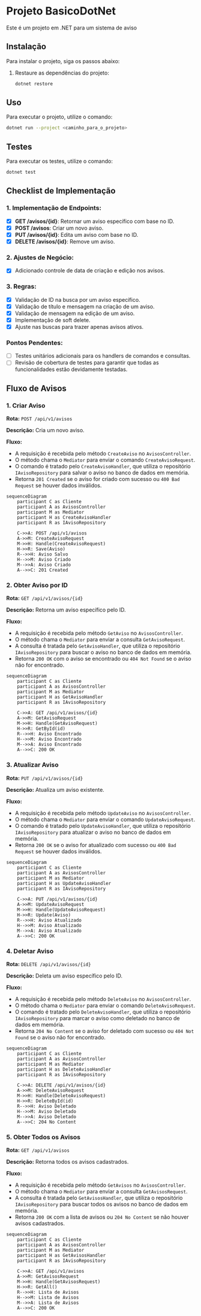 # Projeto BasicoDotNet

Este é um projeto  em .NET para um sistema de aviso

## Instalação

Para instalar o projeto, siga os passos abaixo:

1. Restaure as dependências do projeto:
    ```sh
    dotnet restore
    ```

## Uso

Para executar o projeto, utilize o comando:
```sh
dotnet run --project <caminho_para_o_projeto>
```

## Testes

Para executar os testes, utilize o comando:
```sh
dotnet test
```



## Checklist de Implementação

### 1. Implementação de Endpoints:
- [x] **GET /avisos/{id}**: Retornar um aviso específico com base no ID.
- [x] **POST /avisos**: Criar um novo aviso.
- [x] **PUT /avisos/{id}**: Edita um aviso com base no ID.
- [x] **DELETE /avisos/{id}**: Remove um aviso.

### 2. Ajustes de Negócio:
- [x] Adicionado controle de data de criação e edição nos avisos.

### 3. Regras:
- [x] Validação de ID na busca por um aviso específico.
- [x] Validação de título e mensagem na criação de um aviso.
- [x] Validação de mensagem na edição de um aviso.
- [x] Implementação de soft delete.
- [x] Ajuste nas buscas para trazer apenas avisos ativos.

### Pontos Pendentes:
- [ ] Testes unitários adicionais para os handlers de comandos e consultas.
- [ ] Revisão de cobertura de testes para garantir que todas as funcionalidades estão devidamente testadas.

## Fluxo de Avisos

### 1. Criar Aviso

**Rota:** `POST /api/v1/avisos`

**Descrição:** Cria um novo aviso.

**Fluxo:**
- A requisição é recebida pelo método `CreateAviso` no `AvisosController`.
- O método chama o `Mediator` para enviar o comando `CreateAvisoRequest`.
- O comando é tratado pelo `CreateAvisoHandler`, que utiliza o repositório `IAvisoRepository` para salvar o aviso no banco de dados em memória.
- Retorna `201 Created` se o aviso for criado com sucesso ou `400 Bad Request` se houver dados inválidos.

```mermaid
sequenceDiagram
    participant C as Cliente
    participant A as AvisosController
    participant M as Mediator
    participant H as CreateAvisoHandler
    participant R as IAvisoRepository

    C->>A: POST /api/v1/avisos
    A->>M: CreateAvisoRequest
    M->>H: Handle(CreateAvisoRequest)
    H->>R: Save(Aviso)
    R-->>H: Aviso Salvo
    H-->>M: Aviso Criado
    M-->>A: Aviso Criado
    A-->>C: 201 Created
```

### 2. Obter Aviso por ID

**Rota:** `GET /api/v1/avisos/{id}`

**Descrição:** Retorna um aviso específico pelo ID.

**Fluxo:**
- A requisição é recebida pelo método `GetAviso` no `AvisosController`.
- O método chama o `Mediator` para enviar a consulta `GetAvisoRequest`.
- A consulta é tratada pelo `GetAvisoHandler`, que utiliza o repositório `IAvisoRepository` para buscar o aviso no banco de dados em memória.
- Retorna `200 OK` com o aviso se encontrado ou `404 Not Found` se o aviso não for encontrado.

```mermaid
sequenceDiagram
    participant C as Cliente
    participant A as AvisosController
    participant M as Mediator
    participant H as GetAvisoHandler
    participant R as IAvisoRepository

    C->>A: GET /api/v1/avisos/{id}
    A->>M: GetAvisoRequest
    M->>H: Handle(GetAvisoRequest)
    H->>R: GetById(id)
    R-->>H: Aviso Encontrado
    H-->>M: Aviso Encontrado
    M-->>A: Aviso Encontrado
    A-->>C: 200 OK
```

### 3. Atualizar Aviso

**Rota:** `PUT /api/v1/avisos/{id}`

**Descrição:** Atualiza um aviso existente.

**Fluxo:**
- A requisição é recebida pelo método `UpdateAviso` no `AvisosController`.
- O método chama o `Mediator` para enviar o comando `UpdateAvisoRequest`.
- O comando é tratado pelo `UpdateAvisoHandler`, que utiliza o repositório `IAvisoRepository` para atualizar o aviso no banco de dados em memória.
- Retorna `200 OK` se o aviso for atualizado com sucesso ou `400 Bad Request` se houver dados inválidos.

```mermaid
sequenceDiagram
    participant C as Cliente
    participant A as AvisosController
    participant M as Mediator
    participant H as UpdateAvisoHandler
    participant R as IAvisoRepository

    C->>A: PUT /api/v1/avisos/{id}
    A->>M: UpdateAvisoRequest
    M->>H: Handle(UpdateAvisoRequest)
    H->>R: Update(Aviso)
    R-->>H: Aviso Atualizado
    H-->>M: Aviso Atualizado
    M-->>A: Aviso Atualizado
    A-->>C: 200 OK
```

### 4. Deletar Aviso

**Rota:** `DELETE /api/v1/avisos/{id}`

**Descrição:** Deleta um aviso específico pelo ID.

**Fluxo:**
- A requisição é recebida pelo método `DeleteAviso` no `AvisosController`.
- O método chama o `Mediator` para enviar o comando `DeleteAvisoRequest`.
- O comando é tratado pelo `DeleteAvisoHandler`, que utiliza o repositório `IAvisoRepository` para marcar o aviso como deletado no banco de dados em memória.
- Retorna `204 No Content` se o aviso for deletado com sucesso ou `404 Not Found` se o aviso não for encontrado.

```mermaid
sequenceDiagram
    participant C as Cliente
    participant A as AvisosController
    participant M as Mediator
    participant H as DeleteAvisoHandler
    participant R as IAvisoRepository

    C->>A: DELETE /api/v1/avisos/{id}
    A->>M: DeleteAvisoRequest
    M->>H: Handle(DeleteAvisoRequest)
    H->>R: DeleteById(id)
    R-->>H: Aviso Deletado
    H-->>M: Aviso Deletado
    M-->>A: Aviso Deletado
    A-->>C: 204 No Content
```

### 5. Obter Todos os Avisos

**Rota:** `GET /api/v1/avisos`

**Descrição:** Retorna todos os avisos cadastrados.

**Fluxo:**
- A requisição é recebida pelo método `GetAvisos` no `AvisosController`.
- O método chama o `Mediator` para enviar a consulta `GetAvisosRequest`.
- A consulta é tratada pelo `GetAvisosHandler`, que utiliza o repositório `IAvisoRepository` para buscar todos os avisos no banco de dados em memória.
- Retorna `200 OK` com a lista de avisos ou `204 No Content` se não houver avisos cadastrados.

```mermaid
sequenceDiagram
    participant C as Cliente
    participant A as AvisosController
    participant M as Mediator
    participant H as GetAvisosHandler
    participant R as IAvisoRepository

    C->>A: GET /api/v1/avisos
    A->>M: GetAvisosRequest
    M->>H: Handle(GetAvisosRequest)
    H->>R: GetAll()
    R-->>H: Lista de Avisos
    H-->>M: Lista de Avisos
    M-->>A: Lista de Avisos
    A-->>C: 200 OK
```

